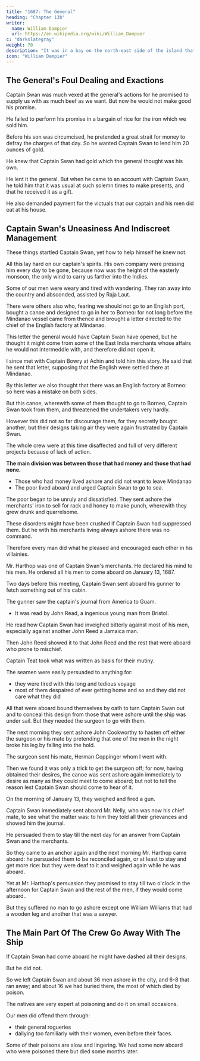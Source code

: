 ```yaml
---
title: "1687: The General"
heading: "Chapter 13b"
writer:
  name: William Dampier
  url: https://en.wikipedia.org/wiki/William_Dampier
c: "darkslategray"
weight: 70
description: "It was in a bay on the north-east side of the island that we came to an anchor, as has been said. We lay in this bay but one night and part of the next day"
icon: "William Dampier"
---
```




## The General's Foul Dealing and Exactions

Captain Swan was much vexed at the general's actions for he promised to supply us with as much beef as we want. But now he  would not make good his promise. 

He failed to perform his promise in a bargain of rice for the iron which we sold him.

Before his son was circumcised, he pretended a great strait for money to defray the charges of that day. So he wanted  Captain Swan to lend him 20 ounces of gold.

He knew that Captain Swan had gold which the general thought was his own.

<!-- , but indeed he had none but what belonged to the merchants.  -->

He lent it the general. But when he came to an account with Captain Swan, he told him that it was usual at such solemn times to make presents, and that he received it as a gift.

He also demanded payment for the victuals that our captain and his men did eat at his house.


## Captain Swan's Uneasiness And Indiscreet Management

These things startled Captain Swan, yet how to help himself he knew not. 

All this lay hard on our captain's spirits. His own company were pressing him every day to be gone, because now was the height of the easterly monsoon, the only wind to carry us farther into the Indies.

Some of our men were weary and tired with wandering. They ran away into the country and absconded, assisted by Raja Laut.

There were others also who, fearing we should not go to an English port, bought a canoe and designed to go in her to Borneo: for not long before the Mindanao vessel came from thence and brought a letter directed to the chief of the English factory at Mindanao. 

This letter the general would have Captain Swan have opened, but he thought it might come from some of the East India merchants whose affairs he would not intermeddle with, and therefore did not open it.

I since met with Captain Bowry at Achin and told him this story. He said that he sent that letter, supposing that the English were settled there at Mindanao. 

By this letter we also thought that there was an English factory at Borneo: so here was a mistake on both sides.

But this canoe, wherewith some of them thought to go to Borneo, Captain Swan took from them, and threatened the undertakers very hardly. 

However this did not so far discourage them, for they secretly bought another; but their designs taking air they were again frustrated by Captain Swan.

The whole crew were at this time disaffected and full of very different projects because of lack of action.

**The main division was between those that had money and those that had none.**
- Those who had money lived ashore and did not want to leave Mindanao
- The poor lived aboard and urged Captain Swan to go to sea. 

The poor began to be unruly and dissatisfied. They sent ashore the merchants' iron to sell for rack and honey to make punch, wherewith they grew drunk and quarrelsome.

 <!-- which disorderly actions deterred me from going aboard; for I did ever abhor drunkenness, which now our men that were aboard abandoned themselves wholly to. -->

These disorders might have been crushed if Captain Swan had suppressed them. But he with his merchants living always ashore there was no command.

Therefore every man did what he pleased and encouraged each other in his villainies. 

Mr. Harthop was one of Captain Swan's merchants. He declared his mind to his men. He ordered all his men to come aboard on January 13, 1687.

<!-- We did all earnestly expect to hear what Captain Swan would propose and therefore were very willing to go aboard. 

But, unluckily for him,  -->

Two days before this meeting, Captain Swan sent aboard his gunner to fetch something out of his cabin.

The gunner saw the captain's journal from America to Guam.
- It was read by John Read, a ingenious young man from Bristol.

<!-- He was also accounted a good artist, and kept a journal, and was now prompted by his curiosity to peep into Captain Swan's journal to see how it agreed with his own, a thing very usual among the seamen that keep journals, when they have an opportunity, and especially young men who have no great experience.  -->

He read how Captain Swan had inveighed bitterly against most of his men, especially against another John Reed a Jamaica man.

<!-- This was such stuff as he did not seek after: but, hitting so pat on this subject, his curiosity led him to pry further; and therefore, while the gunner was busy, he conveyed the book away to look over it at his leisure. 

The gunner, having dispatched his business, locked up the cabin-door, not missing the book, and went ashore.  -->

Then John Reed showed it to that John Reed and the rest that were aboard who prone to mischief.

Captain Teat took what was written as basis for their mutiny.

<!-- ### His Men Mutiny

Therefore looking on what was written in this journal to be matter sufficient for them to accomplish their ends Captain Teat who had been abused by Captain Swan, laid hold on this opportunity to be revenged for his injuries and aggravated the matter to the height; 

persuading the men to turn out Captain Swan from being commander in hopes to have commanded the ship himself.  -->

The seamen were easily persuaded to anything for:
- they were tired with this long and tedious voyage
- most of them despaired of ever getting home and so and they did not care what they did

<!-- It was only want of being busied in some action that made them so uneasy; therefore they consented to what Teat proposed, and immediately  -->

All that were aboard bound themselves by oath to turn Captain Swan out and to conceal this design from those that were ashore until the ship was under sail. But they needed the surgeon to go with them.

 <!-- which would have been presently if the surgeon or his mate had been aboard;  -->

<!-- but they were both ashore, and they thought it no prudence to go to sea without a surgeon: therefore  -->

The next morning they sent ashore John Cookworthy to hasten off either the surgeon or his mate by pretending that one of the men in the night broke his leg by falling into the hold. 

The surgeon sent his mate, Herman Coppinger whom I went with.

<!-- This man some time before this was sleeping at his pagallies and a snake twisted himself about his neck; but afterwards went away without hurting him. In this country it is usual to have the snakes come into the houses and into the ships too; for we had several came aboard our ship when we lay in the river. 

But to proceed, Herman Coppinger provided to go aboard; and the next day, being the time appointed for Captain Swan and all his men to meet aboard, I went aboard with him, neither of us distrusted what was designing by those aboard till we came thither. -->

Then we found it was only a trick to get the surgeon off; for now, having obtained their desires, the canoe was sent ashore again immediately to desire as many as they could meet to come aboard; but not to tell the reason lest Captain Swan should come to hear of it.

On the morning of January 13, they weighed and fired a gun. 

Captain Swan immediately sent aboard Mr. Nelly, who was now his chief mate, to see what the matter was: to him they told all their grievances and showed him the journal.

He persuaded them to stay till the next day for an answer from Captain Swan and the merchants. 

So they came to an anchor again and the next morning Mr. Harthop came aboard: he persuaded them to be reconciled again, or at least to stay and get more rice: but they were deaf to it and weighed again while he was aboard. 

Yet at Mr. Harthop's persuasion they promised to stay till two o'clock in the afternoon for Captain Swan and the rest of the men, if they would come aboard..

But they suffered no man to go ashore except one William Williams that had a wooden leg and another that was a sawyer.


## The Main Part Of The Crew Go Away With The Ship

<!-- , Leaving Captain Swan And Some Of His Men: Several Others Poisoned There -->

If Captain Swan had come aboard he might have dashed all their designs.

But he did not.

<!-- neither came himself, as a captain of any prudence and courage would have done, nor sent till the time was expired. -->

So we left Captain Swan and about 36 men ashore in the city, and 6-8 that ran away; and about 16 we had buried there, the most of which died by poison.

The natives are very expert at poisoning and do it on small occasions.

Our men did offend them through:
- their general rogueries
- dallying too familiarly with their women, even before their faces.

Some of their poisons are slow and lingering. We had some now aboard who were poisoned there but died some months later.
